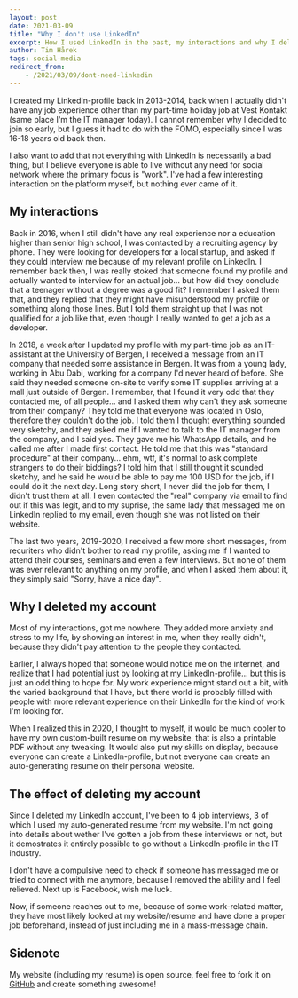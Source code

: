 ```yaml
---
layout: post
date: 2021-03-09
title: "Why I don't use LinkedIn"
excerpt: How I used LinkedIn in the past, my interactions and why I deleted my account i 2020.
author: Tim Hårek
tags: social-media
redirect_from:
    - /2021/03/09/dont-need-linkedin
---
```

I created my LinkedIn-profile back in 2013-2014, back when I actually didn't have any job experience other than my part-time holiday job at Vest Kontakt (same place I'm the IT manager today). I cannot remember why I decided to join so early, but I guess it had to do with the FOMO, especially since I was 16-18 years old back then. 

I also want to add that not everything with LinkedIn is necessarily a bad thing, but I believe everyone is able to live without any need for social network where the primary focus is "work". I've had a few interesting interaction on the platform myself, but nothing ever came of it.

## My interactions
Back in 2016, when I still didn't have any real experience nor a education higher than senior high school, I was contacted by a recruiting agency by phone. They were looking for developers for a local startup, and asked if they could interview me because of my relevant profile on LinkedIn. I remember back then, I was really stoked that someone found my profile and actually wanted to interview for an actual job... but how did they conclude that a teenager without a degree was a good fit? I remember I asked them that, and they replied that they might have misunderstood my profile or something along those lines. But I told them straight up that I was not qualified for a job like that, even though I really wanted to get a job as a developer.

In 2018, a week after I updated my profile with my part-time job as an IT-assistant at the University of Bergen, I received a message from an IT company that needed some assistance in Bergen. It was from a young lady, working in Abu Dabi, working for a company I'd never heard of before. She said they needed someone on-site to verify some IT supplies arriving at a mall just outside of Bergen. I remember, that I found it very odd that they contacted me, of all people... and I asked them why
can't they ask someone from their company? They told me that everyone was located in Oslo, therefore they couldn't do the job. I told them I thought everything sounded very sketchy, and they asked me if I wanted to talk to the IT manager from the company, and I said yes. They gave me his WhatsApp details, and he called me after I made first contact. He told me that this was "standard procedure" at their company... ehm, wtf, it's normal to ask complete strangers to do their biddings? I told him that I still thought it sounded sketchy, and he said he would be able to pay me 100 USD for the job, if I could do it the next day. Long story short, I never did the job for them, I didn't trust them at all. I even contacted the "real" company via email to find out if this was legit, and to my suprise, the same lady that messaged me on LinkedIn replied to my email, even though she was not listed on their website.

The last two years, 2019-2020, I received a few more short messages, from recuriters who didn't bother to read my profile, asking me if I wanted to attend their courses, seminars and even a few interviews. But none of them was ever relevant to anything on my profile, and when I asked them about it, they simply said "Sorry, have a nice day".

## Why I deleted my account
Most of my interactions, got me nowhere. They added more anxiety and stress to my life, by showing an interest in me, when they really didn't, because they didn't pay attention to the people they contacted.

Earlier, I always hoped that someone would notice me on the internet, and realize that I had potential just by looking at my LinkedIn-profile... but this is just an odd thing to hope for. My work experience might stand out a bit, with the varied background that I have, but there world is probably filled with people with more relevant experience on their LinkedIn for the kind of work I'm looking for. 

When I realized this in 2020, I thought to myself, it would be much cooler to have my own custom-built resume on my website, that is also a printable PDF without any tweaking. It would also put my skills on display, because everyone can create a LinkedIn-profile, but not everyone can create an auto-generating resume on their personal website.

## The effect of deleting my account
Since I deleted my LinkedIn account, I've been to 4 job interviews, 3 of which I used my auto-generated resume from my website. I'm not going into details about wether I've gotten a job from these interviews or not, but it demostrates it entirely possible to go without a LinkedIn-profile in the IT industry.

I don't have a compulsive need to check if someone has messaged me or tried to connect with me anymore, because I removed the ability and I feel relieved. Next up is Facebook, wish me luck.

Now, if someone reaches out to me, because of some work-related matter, they have most likely looked at my website/resume and have done a proper job beforehand, instead of just including me in a mass-message chain.

## Sidenote
My website (including my resume) is open source, feel free to fork it on [GitHub](https://github.com/timharek/timharek.no) and create something awesome!
